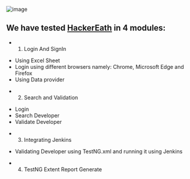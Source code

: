 ![image](https://user-images.githubusercontent.com/46700921/113923510-3c127380-9806-11eb-83ce-740616ffb0af.png)

## We have tested [HackerEath](https://www.hackerearth.com/) in 4 modules:

* 1) Login And SignIn
+ Using Excel Sheet
+ Login using different browsers namely: Chrome, Microsoft Edge and Firefox
+ Using Data provider

* 2) Search and Validation
+ Login
+ Search Developer
+ Validate Developer


* 3) Integrating Jenkins
+ Validating Developer using TestNG.xml and running it using Jenkins

* 4) TestNG Extent Report Generate






